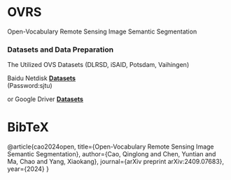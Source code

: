 # OVRS
Open-Vocabulary Remote Sensing Image Semantic Segmentation


### Datasets and Data Preparation
The Utilized OVS Datasets (DLRSD, iSAID, Potsdam, Vaihingen)

Baidu Netdisk [**Datasets**](https://pan.baidu.com/s/13D8wUEA_qqrzMc5Z8PCAwg)        
(Password:sjtu)

or Google Driver  [**Datasets**](https://drive.google.com/file/d/1BsVaxPAKNQnH9-PZX1D1ZgRLKG5NCloa/view?usp=drive_link)


# BibTeX
@article{cao2024open,
  title={Open-Vocabulary Remote Sensing Image Semantic Segmentation},
  author={Cao, Qinglong and Chen, Yuntian and Ma, Chao and Yang, Xiaokang},
  journal={arXiv preprint arXiv:2409.07683},
  year={2024}
}
